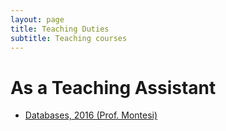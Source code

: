 ```yaml
---
layout: page
title: Teaching Duties
subtitle: Teaching courses
---
```


# As a Teaching Assistant
* [Databases, 2016 (Prof. Montesi)](https://jackbergus.github.io/2016-10-14-Databases-2016-lab/)
